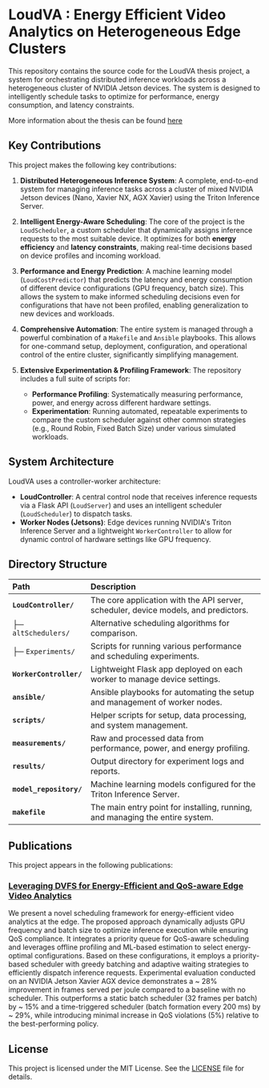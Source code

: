 # LoudVA : Energy Efficient Video Analytics on Heterogeneous Edge Clusters

This repository contains the source code for the LoudVA thesis project, a system for orchestrating distributed inference workloads across a heterogeneous cluster of NVIDIA Jetson devices. The system is designed to intelligently schedule tasks to optimize for performance, energy consumption, and latency constraints.

More information about the thesis can be found [here](https://u.pcloud.link/publink/show?code=kZl9ljVZUfNa3DkBrvyKj9wtGgCMuppHqxLy#/filemanager?folder=19001781888)

## Key Contributions

This project makes the following key contributions:

1.  **Distributed Heterogeneous Inference System**: A complete, end-to-end system for managing inference tasks across a cluster of mixed NVIDIA Jetson devices (Nano, Xavier NX, AGX Xavier) using the Triton Inference Server.

2.  **Intelligent Energy-Aware Scheduling**: The core of the project is the `LoudScheduler`, a custom scheduler that dynamically assigns inference requests to the most suitable device. It optimizes for both **energy efficiency** and **latency constraints**, making real-time decisions based on device profiles and incoming workload.

3.  **Performance and Energy Prediction**: A machine learning model (`LoudCostPredictor`) that predicts the latency and energy consumption of different device configurations (GPU frequency, batch size). This allows the system to make informed scheduling decisions even for configurations that have not been profiled, enabling generalization to new devices and workloads.

4.  **Comprehensive Automation**: The entire system is managed through a powerful combination of a `Makefile` and `Ansible` playbooks. This allows for one-command setup, deployment, configuration, and operational control of the entire cluster, significantly simplifying management.

5.  **Extensive Experimentation & Profiling Framework**: The repository includes a full suite of scripts for:
    -   **Performance Profiling**: Systematically measuring performance, power, and energy across different hardware settings.
    -   **Experimentation**: Running automated, repeatable experiments to compare the custom scheduler against other common strategies (e.g., Round Robin, Fixed Batch Size) under various simulated workloads.

## System Architecture

LoudVA uses a controller-worker architecture:
-   **LoudController**: A central control node that receives inference requests via a Flask API (`LoudServer`) and uses an intelligent scheduler (`LoudScheduler`) to dispatch tasks.
-   **Worker Nodes (Jetsons)**: Edge devices running NVIDIA's Triton Inference Server and a lightweight `WorkerController` to allow for dynamic control of hardware settings like GPU frequency.

## Directory Structure

| Path                      | Description                                                                                                      |
| :------------------------ | :--------------------------------------------------------------------------------------------------------------- |
| **`LoudController/`**     | The core application with the API server, scheduler, device models, and predictors.                              |
| ├─ `altSchedulers/`       | Alternative scheduling algorithms for comparison.                                                                |
| ├─ `Experiments/`         | Scripts for running various performance and scheduling experiments.                                              |
| **`WorkerController/`**   | Lightweight Flask app deployed on each worker to manage device settings.                                         |
| **`ansible/`**            | Ansible playbooks for automating the setup and management of worker nodes.                                       |
| **`scripts/`**            | Helper scripts for setup, data processing, and system management.                                                |
| **`measurements/`**       | Raw and processed data from performance, power, and energy profiling.                                            |
| **`results/`**            | Output directory for experiment logs and reports.                                                                |
| **`model_repository/`**   | Machine learning models configured for the Triton Inference Server.                                              |
| **`makefile`**            | The main entry point for installing, running, and managing the entire system.                                    |


## Publications
This project appears in the following publications:

### [Leveraging DVFS for Energy-Efficient and QoS-aware Edge Video Analytics](https://dl.acm.org/doi/abs/10.1145/3721889.3721925)
We present a novel scheduling framework for energy-efficient video analytics at the edge. The proposed approach dynamically adjusts GPU frequency and batch size to optimize inference execution while ensuring QoS compliance. It integrates a priority queue for QoS-aware scheduling and leverages offline profiling and ML-based estimation to select energy-optimal configurations. Based on these configurations, it employs a priority-based scheduler with greedy batching and adaptive waiting strategies to efficiently dispatch inference requests. Experimental evaluation conducted on an NVIDIA Jetson Xavier AGX device demonstrates a ~ 28% improvement in frames served per joule compared to a baseline with no scheduler. This outperforms a static batch scheduler (32 frames per batch) by ~ 15% and a time-triggered scheduler (batch formation every 200 ms) by ~ 29%, while introducing minimal increase in QoS violations (5%) relative to the best-performing policy.

## License

This project is licensed under the MIT License. See the [LICENSE](LICENSE) file for details.

